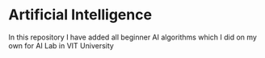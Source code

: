# Artificial Intelligence

In this repository I have added all beginner AI algorithms which I did on my own for AI Lab in VIT University
